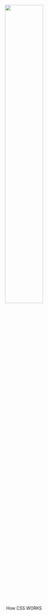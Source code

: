 <p align="center">
    <img src="https://user-images.githubusercontent.com/28250507/161196543-00fe65b7-978c-4db1-a11b-94236bf79a15.gif" width="50%" height="50%" />
</p>

<p align="center">How CSS WORKS</p>

